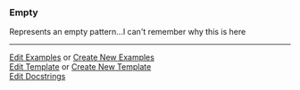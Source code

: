 ### <a id="McUtils.Parsers.RegexPatterns.Empty">Empty</a>
Represents an empty pattern...I can't remember why this is here



___

[Edit Examples](https://github.com/McCoyGroup/McUtils/edit/edit/ci/examples/McUtils/Parsers/RegexPatterns/Empty.md) or 
[Create New Examples](https://github.com/McCoyGroup/McUtils/new/edit/?filename=ci/examples/McUtils/Parsers/RegexPatterns/Empty.md) <br/>
[Edit Template](https://github.com/McCoyGroup/McUtils/edit/edit/ci/docs/McUtils/Parsers/RegexPatterns/Empty.md) or 
[Create New Template](https://github.com/McCoyGroup/McUtils/new/edit/?filename=ci/docs/templates/McUtils/Parsers/RegexPatterns/Empty.md) <br/>
[Edit Docstrings](https://github.com/McCoyGroup/McUtils/edit/edit/McUtils/Parsers/RegexPatterns/Empty/__init__.py?message=Update%20Docs)